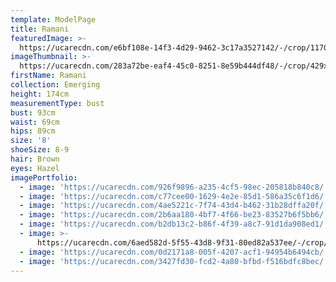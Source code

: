 ```yaml
---
template: ModelPage
title: Ramani
featuredImage: >-
  https://ucarecdn.com/e6bf108e-14f3-4d29-9462-3c17a3527142/-/crop/1170x751/0,49/-/preview/
imageThumbnail: >-
  https://ucarecdn.com/283a72be-eaf4-45c0-8251-8e59b444df48/-/crop/429x644/153,80/-/preview/
firstName: Ramani
collection: Emerging
height: 174cm
measurementType: bust
bust: 93cm
waist: 69cm
hips: 89cm
size: '8'
shoeSize: 8-9
hair: Brown
eyes: Hazel
imagePortfolio:
  - image: 'https://ucarecdn.com/926f9896-a235-4cf5-98ec-205818b840c8/'
  - image: 'https://ucarecdn.com/c77cee00-1629-4e2e-85d1-586a35c6f1d6/'
  - image: 'https://ucarecdn.com/4ae5221c-7f74-43d4-b462-31b28dffa20f/'
  - image: 'https://ucarecdn.com/2b6aa180-4bf7-4f66-be23-83527b6f5bb6/'
  - image: 'https://ucarecdn.com/b2db13c2-b86f-4f39-a8c7-91d1da908ed1/'
  - image: >-
      https://ucarecdn.com/6aed582d-5f55-43d8-9f31-80ed82a537ee/-/crop/655x887/0,89/-/preview/
  - image: 'https://ucarecdn.com/0d2171a8-005f-4207-acf1-94954b6494cb/'
  - image: 'https://ucarecdn.com/3427fd30-fcd2-4a80-bfbd-f516bdfc8bec/'
---
```


